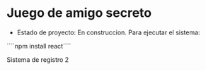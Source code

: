 <h1> Juego de amigo secreto</h1>

- Estado de proyecto: En construccion. 
Para ejecutar el sistema:

´´´´npm install react´´´´

Sistema de registro 2

